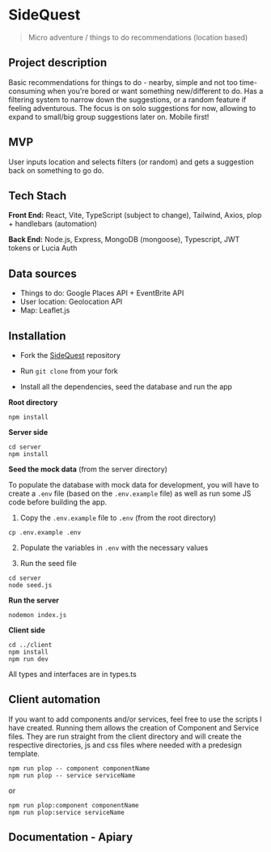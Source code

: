# SideQuest
> Micro adventure / things to do recommendations (location based)

## Project description
Basic recommendations for things to do - nearby, simple and not too time-consuming when you're bored or want something new/different to do. Has a filtering system to narrow down the suggestions, or a random feature if feeling adventurous. The focus is on solo suggestions for now, allowing to expand to small/big group suggestions later on. Mobile first!

## MVP
User inputs location and selects filters (or random) and gets a suggestion back on something to go do.

## Tech Stach
**Front End:** React, Vite, TypeScript (subject to change), Tailwind, Axios, plop + handlebars (automation)

**Back End:** Node.js, Express, MongoDB (mongoose), Typescript, JWT tokens or Lucia Auth

## Data sources
- Things to do: Google Places API + EventBrite API
- User location: Geolocation API
- Map: Leaflet.js


## Installation
- Fork the [SideQuest](https://github.com/luanadefourny/sidequest) repository

- Run `git clone` from your fork

- Install all the dependencies, seed the database and run the app

**Root directory**

```
npm install
```
**Server side**
```
cd server
npm install
```
**Seed the mock data** (from the server directory)

To populate the database with mock data for development, you will have to create a `.env` file (based on the `.env.example` file) as well as run some JS code before building the app.

1. Copy the `.env.example` file to `.env` (from the root directory)
```
cp .env.example .env
```
2. Populate the variables in `.env` with the necessary values

3. Run the seed file
```
cd server
node seed.js
```

**Run the server**
```
nodemon index.js
```
**Client side**
```
cd ../client
npm install
npm run dev
```

All types and interfaces are in types.ts

## Client automation
If you want to add components and/or services, feel free to use the scripts I have created. Running them allows the creation of Component and Service files. They are run straight from the client directory and will create the respective directories, js and css files where needed with a predesign template.
```
npm run plop -- component componentName
npm run plop -- service serviceName
```

or

```
npm run plop:component componentName
npm run plop:service serviceName
```

## Documentation - Apiary

